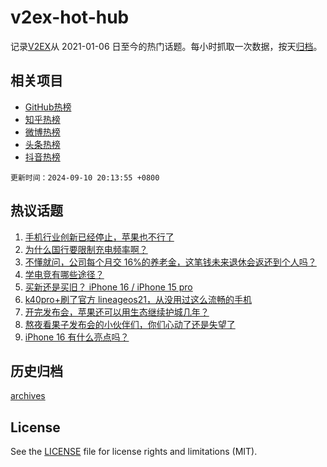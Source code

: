 # v2ex-hot-hub

 记录[V2EX](https://www.v2ex.com/)从 2021-01-06 日至今的热门话题。每小时抓取一次数据，按天[归档](archives)。
 
 ## 相关项目

- [GitHub热榜](https://github.com/it985/github-hot-hub)
- [知乎热榜](https://github.com/it985/zhihu-hot-hub)
- [微博热榜](https://github.com/it985/weibo-hot-hub)
- [头条热榜](https://github.com/it985/toutiao-hot-hub)
- [抖音热榜](https://github.com/it985/douyin-hot-hub)


 `更新时间：2024-09-10 20:13:55 +0800`

## 热议话题

1. [手机行业创新已经停止，苹果也不行了](https://www.v2ex.com/t/1071499)
1. [为什么国行要限制充电频率啊？](https://www.v2ex.com/t/1071496)
1. [不懂就问，公司每个月交 16%的养老金，这笔钱未来退休会返还到个人吗？](https://www.v2ex.com/t/1071578)
1. [学电竞有哪些途径？](https://www.v2ex.com/t/1071510)
1. [买新还是买旧？ iPhone 16 / iPhone 15 pro](https://www.v2ex.com/t/1071493)
1. [k40pro+刷了官方 lineageos21，从没用过这么流畅的手机](https://www.v2ex.com/t/1071489)
1. [开完发布会，苹果还可以用生态继续护城几年？](https://www.v2ex.com/t/1071517)
1. [熬夜看果子发布会的小伙伴们，你们心动了还是失望了](https://www.v2ex.com/t/1071512)
1. [iPhone 16 有什么亮点吗？](https://www.v2ex.com/t/1071501)

## 历史归档

[archives](archives)

## License

See the [LICENSE](LICENSE) file for license rights and limitations (MIT).

